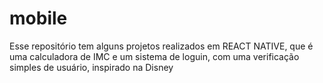 # mobile

Esse repositório tem alguns projetos realizados em REACT NATIVE, que é uma calculadora de IMC e um sistema de loguin, com uma verificação simples de usuário, inspirado na Disney
